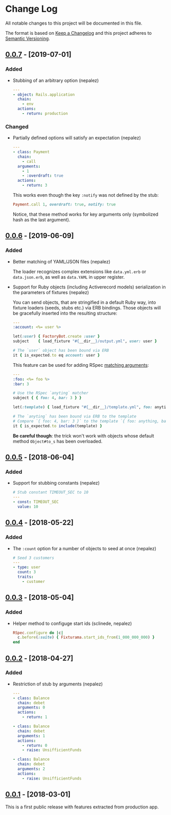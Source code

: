 # Change Log

All notable changes to this project will be documented in this file.

The format is based on [Keep a Changelog](http://keepachangelog.com/)
and this project adheres to [Semantic Versioning](http://semver.org/).

## [0.0.7] - [2019-07-01]

### Added

- Stubbing of an arbitrary option (nepalez)

  ```yaml
  ---
  - object: Rails.application
    chain:
      - env
    actions:
      - return: production
  ```

### Changed

- Partially defined options will satisfy an expectation (nepalez)

  ```yaml
  ---
  - class: Payment
    chain:
      - call
    arguments:
      - 1
      - :overdraft: true
    actions:
      - return: 3
  ```
  
  This works even though the key `:notify` was not defined by the stub:

  ```ruby
  Payment.call 1, overdraft: true, notify: true
  ```
  
  Notice, that these method works for key arguments only
  (symbolized hash as the last argument).


## [0.0.6] - [2019-06-09]

### Added

- Better matching of YAML/JSON files (nepalez)

  The loader recognizes complex extensions like `data.yml.erb`
  or `data.json.erb`, as well as `data.YAML` in upper register.

- Support for Ruby objects (including Activerecord models) serialization
  in the parameters of fixtures (nepalez)
  
  You can send objects, that are stringified in a default Ruby way,
  into fixture loaders (seeds, stubs etc.) via ERB bindings.
  Those objects will be gracefully inserted into the resulting structure:
  
  ```yaml
  ---
  :account: <%= user %>
  ```
  
  ```ruby
  let(:user) { FactoryBot.create :user }
  subject    { load_fixture "#{__dir__}/output.yml", user: user }

  # The `user` object has been bound via ERB
  it { is_expected.to eq account: user }
  ```
  
  This feature can be used for adding RSpec [matching arguments](https://relishapp.com/rspec/rspec-mocks/v/3-8/docs/setting-constraints/matching-arguments):

  ```yaml
  ---
  :foo: <%= foo %>
  :bar: 3
  ```
  
  ```ruby
  # Use the RSpec `anyting` matcher
  subject { { foo: 4, bar: 3 } }
  
  let(:template) { load_fixture "#{__dir__}/template.yml", foo: anyting }
  
  # The `anyting` has been bound via ERB to the template
  # Compare `{ foo: 4, bar: 3 }` to the template `{ foo: anything, bar: 3 }`
  it { is_expected.to include(template) }
  ```
  
  **Be careful though**: the trick won't work with objects whose default method `Object#to_s` has been overloaded.
  
## [0.0.5] - [2018-06-04]

### Added

- Support for stubbing constants (nepalez)

  ```yaml
  # Stub constant TIMEOUT_SEC to 10
  ---
  - const: TIMEOUT_SEC
    value: 10
  ```

## [0.0.4] - [2018-05-22]

### Added

- The `:count` option for a number of objects to seed at once (nepalez)

  ```yaml
  # Seed 3 customers
  ---
  - type: user
    count: 3
    traits:
      - customer
  ```

## [0.0.3] - [2018-05-04]

### Added

- Helper method to configuge start ids (sclinede, nepalez)

  ```ruby
  RSpec.configure do |c|
    c.before(:suite) { Fixturama.start_ids_from(1_000_000_000) }
  end
  ```

## [0.0.2] - [2018-04-27]

### Added

- Restriction of stub by arguments (nepalez)

  ```yaml
  ---
  - class: Balance
    chain: debet
    arguments: 0
    actions:
      - return: 1

  - class: Balance
    chain: debet
    arguments: 1
    actions:
      - return: 0
      - raise: UnsifficientFunds

  - class: Balance
    chain: debet
    arguments: 2
    actions:
      - raise: UnsifficientFunds
  ```

## [0.0.1] - [2018-03-01]

This is a first public release with features extracted from production app.

[0.0.1]: https://github.com/nepalez/fixturama/releases/tag/v0.0.1
[0.0.2]: https://github.com/nepalez/fixturama/compare/v0.0.1...v0.0.2
[0.0.3]: https://github.com/nepalez/fixturama/compare/v0.0.2...v0.0.3
[0.0.4]: https://github.com/nepalez/fixturama/compare/v0.0.3...v0.0.4
[0.0.5]: https://github.com/nepalez/fixturama/compare/v0.0.4...v0.0.5
[0.0.6]: https://github.com/nepalez/fixturama/compare/v0.0.5...v0.0.6
[0.0.7]: https://github.com/nepalez/fixturama/compare/v0.0.6...v0.0.7
